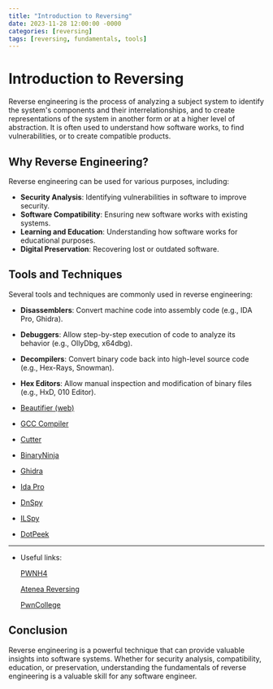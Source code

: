```yaml
---
title: "Introduction to Reversing"
date: 2023-11-28 12:00:00 -0000
categories: [reversing]
tags: [reversing, fundamentals, tools]
---
```


# Introduction to Reversing

Reverse engineering is the process of analyzing a subject system to identify the system's components and their interrelationships, and to create representations of the system in another form or at a higher level of abstraction. It is often used to understand how software works, to find vulnerabilities, or to create compatible products.

## Why Reverse Engineering?

Reverse engineering can be used for various purposes, including:

- **Security Analysis**: Identifying vulnerabilities in software to improve security.
- **Software Compatibility**: Ensuring new software works with existing systems.
- **Learning and Education**: Understanding how software works for educational purposes.
- **Digital Preservation**: Recovering lost or outdated software.

## Tools and Techniques

Several tools and techniques are commonly used in reverse engineering:

- **Disassemblers**: Convert machine code into assembly code (e.g., IDA Pro, Ghidra).
- **Debuggers**: Allow step-by-step execution of code to analyze its behavior (e.g., OllyDbg, x64dbg).
- **Decompilers**: Convert binary code back into high-level source code (e.g., Hex-Rays, Snowman).
- **Hex Editors**: Allow manual inspection and modification of binary files (e.g., HxD, 010 Editor).


    

- [Beautifier (web)](https://beautifier.io/)
- [GCC Compiler](https://gcc.gnu.org/)
- [Cutter](https://github.com/rizinorg/cutter)
- [BinaryNinja](https://binary.ninja/)
- [Ghidra](https://github.com/NationalSecurityAgency/ghidra)
- [Ida Pro](https://hex-rays.com/ida-pro/)
- [DnSpy](https://github.com/dnSpy/dnSpy)
- [ILSpy](https://github.com/icsharpcode/ILSpy)
- [DotPeek](https://www.jetbrains.com/es-es/decompiler/)



---

- Useful links:
    
    [PWNH4](https://pwnh4.com/workshops/reverse/)
        
    [Atenea Reversing](https://atenea.ccn-cert.cni.es/challenges?category=reversing)

    [PwnCollege](https://pwn.college/)

## Conclusion

Reverse engineering is a powerful technique that can provide valuable insights into software systems. Whether for security analysis, compatibility, education, or preservation, understanding the fundamentals of reverse engineering is a valuable skill for any software engineer.
